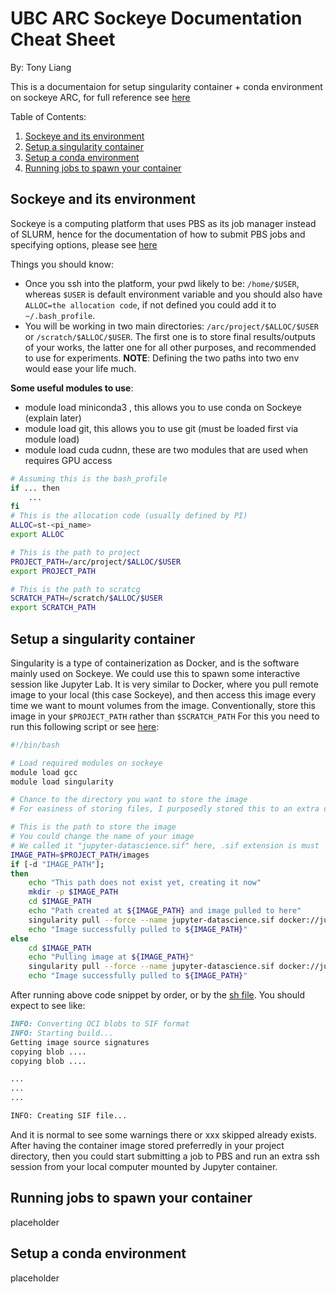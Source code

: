 # UBC ARC Sockeye Documentation Cheat Sheet

By: Tony Liang

This is a documentaion for setup singularity container + conda environment on sockeye ARC, for full reference see [here](https://confluence.it.ubc.ca/display/UARC/Quickstart+Guide#QuickstartGuide-ConnectingtoSockeye)


Table of Contents:
 1. [Sockeye and its environment](#sockeye-and-its-environment)
 2. [Setup a singularity container](#setup-a-singularity-container)
 3. [Setup a conda environment](#setup-a-conda-environment)
 4. [Running jobs to spawn your container](#running-jobs-to-spawn-your-container)

## Sockeye and its environment

Sockeye is a computing platform that uses PBS as its job manager instead of SLURM, hence for the documentation of how to submit PBS jobs and specifying options, please see [here](PBSUserGuide2022.1.pdf)

Things you should know:

- Once you ssh into the platform, your pwd likely to be: `/home/$USER`, whereas `$USER` is default environment variable and you should also have `ALLOC=the allocation code`, if not defined you could add it to `~/.bash_profile`.
- You will be working in two main directories: `/arc/project/$ALLOC/$USER` or `/scratch/$ALLOC/$USER`. The first one is to store final results/outputs of your works, the latter one for all other purposes, and recommended to use for experiments. **NOTE**: Defining the two paths into two env would ease your life much.

**Some useful modules to use**:
- module load miniconda3 , this allows you to use conda on Sockeye (explain later)
- module load git, this allows you to use git (must be loaded first via module load)
- module load cuda cudnn, these are two modules that are used when requires GPU access

```bash
# Assuming this is the bash_profile
if ... then
    ...
fi
# This is the allocation code (usually defined by PI)
ALLOC=st-<pi_name>
export ALLOC

# This is the path to project
PROJECT_PATH=/arc/project/$ALLOC/$USER
export PROJECT_PATH

# This is the path to scratcg
SCRATCH_PATH=/scratch/$ALLOC/$USER
export SCRATCH_PATH
```         

## Setup a singularity container

Singularity is a type of containerization as Docker, and is the software mainly used on Sockeye. We could use this to spawn some interactive session like Jupyter Lab. It is very similar to Docker, where you pull remote image to your local (this case Sockeye), and then access this image every time we want to mount volumes from the image. Conventionally, store this image in your `$PROJECT_PATH` rather than `$SCRATCH_PATH` For this you need to run this following script or see [here](jupyter_singularity.sh):

```bash
#!/bin/bash

# Load required modules on sockeye
module load gcc 
module load singularity

# Chance to the directory you want to store the image
# For easiness of storing files, I purposedly stored this to an extra dir prior to create it

# This is the path to store the image
# You could change the name of your image
# We called it "jupyter-datascience.sif" here, .sif extension is must
IMAGE_PATH=$PROJECT_PATH/images
if [-d "IMAGE_PATH"];
then
    echo "This path does not exist yet, creating it now"
    mkdir -p $IMAGE_PATH
    cd $IMAGE_PATH
    echo "Path created at ${IMAGE_PATH} and image pulled to here"
    singularity pull --force --name jupyter-datascience.sif docker://jupyter/datascience-notebook
    echo "Image successfully pulled to ${IMAGE_PATH}"
else
    cd $IMAGE_PATH
    echo "Pulling image at ${IMAGE_PATH}"
    singularity pull --force --name jupyter-datascience.sif docker://jupyter/datascience-notebook
    echo "Image successfully pulled to ${IMAGE_PATH}"
```

After running above code snippet by order, or by the [sh file](jupyter_singularity.sh). You should expect to see like:
```markdown
INFO: Converting OCI blobs to SIF format
INFO: Starting build...
Getting image source signatures
copying blob ....
copying blob ....

...
...
...

INFO: Creating SIF file...
```
And it is normal to see some warnings there or xxx skipped already exists. After having the container image stored preferredly in your project directory, then you could start submitting a job to PBS and run an extra ssh session from your local computer mounted by Jupyter container.

## Running jobs to spawn your container

placeholder

## Setup a conda environment

placeholder
